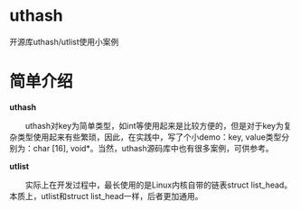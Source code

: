 # uthash
开源库uthash/utlist使用小案例

# 简单介绍
**uthash**

&emsp;&emsp;uthash对key为简单类型，如int等使用起来是比较方便的，但是对于key为复杂类型使用起来有些繁琐，因此，在实践中，写了个小demo：key, value类型分别为：char [16], void*。当然，uthash源码库中也有很多案例，可供参考。

**utlist**

&emsp;&emsp;实际上在开发过程中，最长使用的是Linux内核自带的链表struct list_head。本质上，utlist和struct list_head一样，后者更加通用。
